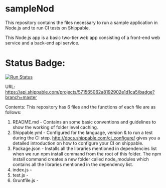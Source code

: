 # sampleNod
This repository contains the files necessary to run a sample application in Node.js and to run CI tests on Shippable.

This Node.js app is a basic two-tier web app consisting of a front-end web service and a back-end api service.

# Status Badge:
[![Run Status](https://api.shippable.com/projects/571565062a8192902e1d1ca5/badge?branch=master)](https://app.shippable.com/projects/571565062a8192902e1d1ca5)

URL:  https://api.shippable.com/projects/571565062a8192902e1d1ca5/badge?branch=master 

Contents:
This repository has 6 files and the functions of each file are as follows:

1. README.md - Contains an some basic conventions and guidelines to show the working of folder level caching.
2. Shippable.yml - Configured for the language, version & to run a test during the CI step. http://docs.shippable.com/ci_configure/ gives you a detailed introduction on how to configure your CI on shippable.
3. Package.json - Installs all the libraries mentioned in dependencies list when we run npm install command from the root of this folder. The npm install command creates a new folder called node_modules which contains all the libraries mentioned in the dependency list.
4. index.js -
5. test.js -
6. Gruntfile.js -
